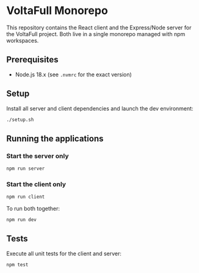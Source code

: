 # VoltaFull Monorepo

This repository contains the React client and the Express/Node server for the VoltaFull project. Both live in a single monorepo managed with npm workspaces.

## Prerequisites

- Node.js 18.x (see `.nvmrc` for the exact version)

## Setup



Install all server and client dependencies and launch the dev environment:


```bash
./setup.sh
```

## Running the applications

### Start the server only

```bash
npm run server
```

### Start the client only

```bash
npm run client
```

To run both together:

```bash
npm run dev
```

## Tests

Execute all unit tests for the client and server:

```bash
npm test
```
